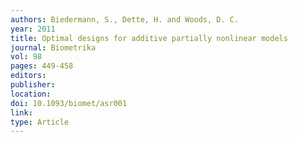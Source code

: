 ```yaml
---
authors: Biedermann, S., Dette, H. and Woods, D. C. 
year: 2011 
title: Optimal designs for additive partially nonlinear models 
journal: Biometrika 
vol: 98 
pages: 449-458 
editors: 
publisher: 
location: 
doi: 10.1093/biomet/asr001 
link: 
type: Article 
---
```

 
